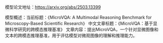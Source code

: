 模型论文地址：https://arxiv.org/abs/2503.13399

模型概述：当前标题：《MicroVQA: A Multimodal Reasoning Benchmark for Microscopy-Based Scientific Research》
中文文章标题：《MicroVQA：基于显微科学研究的跨模态推理基准》
文章内容：提出MicroVQA，一个针对显微图像和文本的跨模态推理基准，用于评估模型对微观图像的理解和推理能力。
